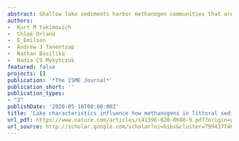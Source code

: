 ```yaml
--- 
abstract: Shallow lake sediments harbor methanogen communities that are responsible for large amounts of CH 4 flux to the atmosphere. These communities play a major role in degrading in-fluxed terrestrial organic matter (t-OM)—much of which settles in shallow near-shore sediments. Little work has examined how sediment methanogens are affected by the quantity and quality of t-OM, and the physicochemical factors that shape their community. Here, we filled mesocosms with artificial lake sediments amended with different ratios and concentrations of coniferous and deciduous tree litter. We installed them in three boreal lakes near Sudbury, Canada that varied in trophic status and water clarity. We found that higher endogenous nutrient concentrations led to greater CH 4 production when sediment solar irradiance was similar, but high irradiance of sediments also led to higher CH 4 concentrations regardless of nutrient …
authors: 
-  Kurt M Yakimovich
-  Chloé Orland
-  E_Emilson
-  Andrew J Tanentzap
-  Nathan Basiliko
-  Nadia CS Mykytczuk
featured: false
projects: []
publication: '*The ISME Journal*'
publication_short: ''
publication_types:
- "2"
publishDate: '2020-05-18T00:00:00Z'
title: 'Lake characteristics influence how methanogens in littoral sediments respond to terrestrial litter inputs'
url_pdf: https://www.nature.com/articles/s41396-020-0680-9.pdf?origin=ppub
url_source: http://scholar.google.com/scholar?oi=bibs&cluster=7994377467045233338&btnI=1&nossl=1&hl=fr&oe=ASCII
--- 
```



